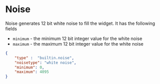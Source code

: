 # Noise

Noise generates 12 bit white noise to fill the widget.
It has the following fields

- `minimum` - the minimum 12 bit integer value for the white noise
- `maximum` - the maximum 12 bit integer value for the white noise

```json
{
    "type" :  "builtin.noise",
    "noisetype": "white noise",
    "minimum": 0,
    "maximum": 4095
}
```
